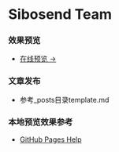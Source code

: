 # Sibosend Team

### 效果预览

 * [在线预览 &rarr;](https://sibosendteam.github.io)

### 文章发布
 * 参考_posts目录template.md

### 本地预览效果参考
 * [GitHub Pages Help](https://help.github.com/en/articles/setting-up-your-github-pages-site-locally-with-jekyll)
